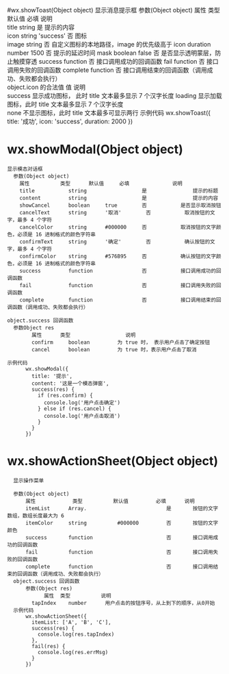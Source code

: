 #wx.showToast(Object object)
    显示消息提示框
    参数(Object object)
         属性	    类型	    默认值	    必填	    说明	
         title	    string		            是	    提示的内容	
         icon	    string	    'success'	否	        图标	
         image	    string		            否	    自定义图标的本地路径，image 的优先级高于 icon
         duration	number	    1500	    否	    提示的延迟时间	
         mask	    boolean	    false	    否	    是否显示透明蒙层，防止触摸穿透	
         success	function		        否	    接口调用成功的回调函数	
         fail	    function		        否	    接口调用失败的回调函数	
         complete	function		        否	    接口调用结束的回调函数（调用成功、失败都会执行）	
    object.icon 的合法值
            值	                说明	            
         success	    显示成功图标， 此时 title 文本最多显示 7 个汉字长度	
         loading	    显示加载图标，此时 title 文本最多显示 7 个汉字长度	
         none	        不显示图标，此时 title 文本最多可显示两行
    示例代码
         wx.showToast({
           title: '成功',
           icon: 'success',
           duration: 2000
         })
# wx.showModal(Object object)
    显示模态对话框
      参数(Object object)
        属性	        类型	    默认值	    必填	            说明
        title	        string		            是	            提示的标题
        content	        string		            是	            提示的内容
        showCancel	    boolean	    true	    否	        是否显示取消按钮
        cancelText	    string	    '取消'	    否	        取消按钮的文字，最多 4 个字符
        cancelColor	    string	    #000000	    否	        取消按钮的文字颜色，必须是 16 进制格式的颜色字符串
        confirmText	    string	    '确定'	    否	        确认按钮的文字，最多 4 个字符
        confirmColor	string	    #576B95	    否	        确认按钮的文字颜色，必须是 16 进制格式的颜色字符串
        success	        function		        否	        接口调用成功的回调函数
        fail	        function		        否	        接口调用失败的回调函数
        complete	    function		        否	        接口调用结束的回调函数（调用成功、失败都会执行）
        
    object.success 回调函数
      参数Object res
            属性	    类型	                说明	
            confirm	    boolean	        为 true 时， 表示用户点击了确定按钮	
            cancel	    boolean	        为 true 时，表示用户点击了取消
            
    示例代码
          wx.showModal({
            title: '提示',
            content: '这是一个模态弹窗',
            success(res) {
              if (res.confirm) {
                console.log('用户点击确定')
              } else if (res.cancel) {
                console.log('用户点击取消')
              }
            }
          })         
# wx.showActionSheet(Object object)
      显示操作菜单
      
      参数(Object object)
          属性	        类型	        默认值	        必填	    说明
          itemList	    Array.          		        是	    按钮的文字数组，数组长度最大为 6
          itemColor	    string	        #000000	        否	    按钮的文字颜色
          success	    function		                否	    接口调用成功的回调函数
          fail	        function		                否	    接口调用失败的回调函数
          complete	    function		                否	    接口调用结束的回调函数（调用成功、失败都会执行）
      object.success 回调函数
          参数(Object res)
                属性	类型	        说明
            tapIndex	number	    用户点击的按钮序号，从上到下的顺序，从0开始
      示例代码
          wx.showActionSheet({
            itemList: ['A', 'B', 'C'],
            success(res) {
              console.log(res.tapIndex)
            },
            fail(res) {
              console.log(res.errMsg)
            }
          })          